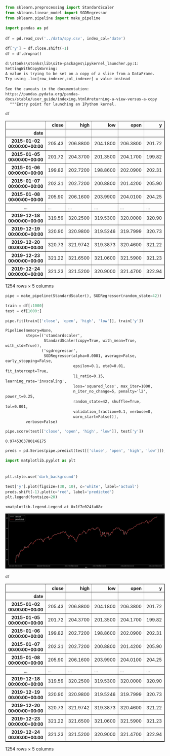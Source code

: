 ```python
from sklearn.preprocessing import StandardScaler
from sklearn.linear_model import SGDRegressor
from sklearn.pipeline import make_pipeline
```


```python
import pandas as pd

df = pd.read_csv('../data/spy.csv', index_col='date')
```


```python
df['y'] = df.close.shift(-1)
df = df.dropna()
```

    d:\stonks\stonks\lib\site-packages\ipykernel_launcher.py:1: SettingWithCopyWarning: 
    A value is trying to be set on a copy of a slice from a DataFrame.
    Try using .loc[row_indexer,col_indexer] = value instead
    
    See the caveats in the documentation: https://pandas.pydata.org/pandas-docs/stable/user_guide/indexing.html#returning-a-view-versus-a-copy
      """Entry point for launching an IPython kernel.
    


```python
df
```




<div>
<style scoped>
    .dataframe tbody tr th:only-of-type {
        vertical-align: middle;
    }

    .dataframe tbody tr th {
        vertical-align: top;
    }

    .dataframe thead th {
        text-align: right;
    }
</style>
<table border="1" class="dataframe">
  <thead>
    <tr style="text-align: right;">
      <th></th>
      <th>close</th>
      <th>high</th>
      <th>low</th>
      <th>open</th>
      <th>y</th>
    </tr>
    <tr>
      <th>date</th>
      <th></th>
      <th></th>
      <th></th>
      <th></th>
      <th></th>
    </tr>
  </thead>
  <tbody>
    <tr>
      <th>2015-01-02 00:00:00+00:00</th>
      <td>205.43</td>
      <td>206.8800</td>
      <td>204.1800</td>
      <td>206.3800</td>
      <td>201.72</td>
    </tr>
    <tr>
      <th>2015-01-05 00:00:00+00:00</th>
      <td>201.72</td>
      <td>204.3700</td>
      <td>201.3500</td>
      <td>204.1700</td>
      <td>199.82</td>
    </tr>
    <tr>
      <th>2015-01-06 00:00:00+00:00</th>
      <td>199.82</td>
      <td>202.7200</td>
      <td>198.8600</td>
      <td>202.0900</td>
      <td>202.31</td>
    </tr>
    <tr>
      <th>2015-01-07 00:00:00+00:00</th>
      <td>202.31</td>
      <td>202.7200</td>
      <td>200.8800</td>
      <td>201.4200</td>
      <td>205.90</td>
    </tr>
    <tr>
      <th>2015-01-08 00:00:00+00:00</th>
      <td>205.90</td>
      <td>206.1600</td>
      <td>203.9900</td>
      <td>204.0100</td>
      <td>204.25</td>
    </tr>
    <tr>
      <th>...</th>
      <td>...</td>
      <td>...</td>
      <td>...</td>
      <td>...</td>
      <td>...</td>
    </tr>
    <tr>
      <th>2019-12-18 00:00:00+00:00</th>
      <td>319.59</td>
      <td>320.2500</td>
      <td>319.5300</td>
      <td>320.0000</td>
      <td>320.90</td>
    </tr>
    <tr>
      <th>2019-12-19 00:00:00+00:00</th>
      <td>320.90</td>
      <td>320.9800</td>
      <td>319.5246</td>
      <td>319.7999</td>
      <td>320.73</td>
    </tr>
    <tr>
      <th>2019-12-20 00:00:00+00:00</th>
      <td>320.73</td>
      <td>321.9742</td>
      <td>319.3873</td>
      <td>320.4600</td>
      <td>321.22</td>
    </tr>
    <tr>
      <th>2019-12-23 00:00:00+00:00</th>
      <td>321.22</td>
      <td>321.6500</td>
      <td>321.0600</td>
      <td>321.5900</td>
      <td>321.23</td>
    </tr>
    <tr>
      <th>2019-12-24 00:00:00+00:00</th>
      <td>321.23</td>
      <td>321.5200</td>
      <td>320.9000</td>
      <td>321.4700</td>
      <td>322.94</td>
    </tr>
  </tbody>
</table>
<p>1254 rows × 5 columns</p>
</div>




```python
pipe = make_pipeline(StandardScaler(), SGDRegressor(random_state=42))
```


```python
train = df[:1000]
test = df[1000:]
```


```python
pipe.fit(train[['close', 'open', 'high', 'low']], train['y'])
```




    Pipeline(memory=None,
             steps=[('standardscaler',
                     StandardScaler(copy=True, with_mean=True, with_std=True)),
                    ('sgdregressor',
                     SGDRegressor(alpha=0.0001, average=False, early_stopping=False,
                                  epsilon=0.1, eta0=0.01, fit_intercept=True,
                                  l1_ratio=0.15, learning_rate='invscaling',
                                  loss='squared_loss', max_iter=1000,
                                  n_iter_no_change=5, penalty='l2', power_t=0.25,
                                  random_state=42, shuffle=True, tol=0.001,
                                  validation_fraction=0.1, verbose=0,
                                  warm_start=False))],
             verbose=False)




```python
pipe.score(test[['close', 'open', 'high', 'low']], test['y'])
```




    0.9745363780146175




```python
preds = pd.Series(pipe.predict(test[['close', 'open', 'high', 'low']]), name='preds')
```


```python
import matplotlib.pyplot as plt


plt.style.use('dark_background')

```


```python
test['y'].plot(figsize=(30, 10), c='white', label='actual')
preds.shift(-1).plot(c='red', label='predicted')
plt.legend(fontsize=20)
```




    <matplotlib.legend.Legend at 0x1f7e024fa08>




![png](output_10_1.png)



```python
df
```




<div>
<style scoped>
    .dataframe tbody tr th:only-of-type {
        vertical-align: middle;
    }

    .dataframe tbody tr th {
        vertical-align: top;
    }

    .dataframe thead th {
        text-align: right;
    }
</style>
<table border="1" class="dataframe">
  <thead>
    <tr style="text-align: right;">
      <th></th>
      <th>close</th>
      <th>high</th>
      <th>low</th>
      <th>open</th>
      <th>y</th>
    </tr>
    <tr>
      <th>date</th>
      <th></th>
      <th></th>
      <th></th>
      <th></th>
      <th></th>
    </tr>
  </thead>
  <tbody>
    <tr>
      <th>2015-01-02 00:00:00+00:00</th>
      <td>205.43</td>
      <td>206.8800</td>
      <td>204.1800</td>
      <td>206.3800</td>
      <td>201.72</td>
    </tr>
    <tr>
      <th>2015-01-05 00:00:00+00:00</th>
      <td>201.72</td>
      <td>204.3700</td>
      <td>201.3500</td>
      <td>204.1700</td>
      <td>199.82</td>
    </tr>
    <tr>
      <th>2015-01-06 00:00:00+00:00</th>
      <td>199.82</td>
      <td>202.7200</td>
      <td>198.8600</td>
      <td>202.0900</td>
      <td>202.31</td>
    </tr>
    <tr>
      <th>2015-01-07 00:00:00+00:00</th>
      <td>202.31</td>
      <td>202.7200</td>
      <td>200.8800</td>
      <td>201.4200</td>
      <td>205.90</td>
    </tr>
    <tr>
      <th>2015-01-08 00:00:00+00:00</th>
      <td>205.90</td>
      <td>206.1600</td>
      <td>203.9900</td>
      <td>204.0100</td>
      <td>204.25</td>
    </tr>
    <tr>
      <th>...</th>
      <td>...</td>
      <td>...</td>
      <td>...</td>
      <td>...</td>
      <td>...</td>
    </tr>
    <tr>
      <th>2019-12-18 00:00:00+00:00</th>
      <td>319.59</td>
      <td>320.2500</td>
      <td>319.5300</td>
      <td>320.0000</td>
      <td>320.90</td>
    </tr>
    <tr>
      <th>2019-12-19 00:00:00+00:00</th>
      <td>320.90</td>
      <td>320.9800</td>
      <td>319.5246</td>
      <td>319.7999</td>
      <td>320.73</td>
    </tr>
    <tr>
      <th>2019-12-20 00:00:00+00:00</th>
      <td>320.73</td>
      <td>321.9742</td>
      <td>319.3873</td>
      <td>320.4600</td>
      <td>321.22</td>
    </tr>
    <tr>
      <th>2019-12-23 00:00:00+00:00</th>
      <td>321.22</td>
      <td>321.6500</td>
      <td>321.0600</td>
      <td>321.5900</td>
      <td>321.23</td>
    </tr>
    <tr>
      <th>2019-12-24 00:00:00+00:00</th>
      <td>321.23</td>
      <td>321.5200</td>
      <td>320.9000</td>
      <td>321.4700</td>
      <td>322.94</td>
    </tr>
  </tbody>
</table>
<p>1254 rows × 5 columns</p>
</div>




```python

```
